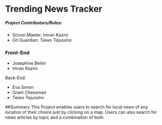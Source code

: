 # Trending News Tracker

##### Project Contributors/Roles:
* Scrum Master: Imran Kazmi
* Git  Guardian: Taiwo Tejuosho

### Front-End
* Josephine Belini
* Imran Kazmi

Back-End: 
* Eva Simon
* Grant Chessman
* Taiwo Tejuosho

##Summary 
This Project enables users to search for local news of any location of their choice just by clicking on a map. Users can also search for news articles by topic and a combination of both.

